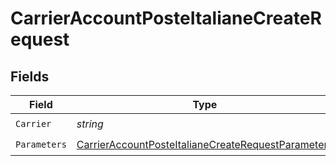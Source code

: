 # CarrierAccountPosteItalianeCreateRequest


## Fields

| Field                                                                                                                               | Type                                                                                                                                | Required                                                                                                                            | Description                                                                                                                         | Example                                                                                                                             |
| ----------------------------------------------------------------------------------------------------------------------------------- | ----------------------------------------------------------------------------------------------------------------------------------- | ----------------------------------------------------------------------------------------------------------------------------------- | ----------------------------------------------------------------------------------------------------------------------------------- | ----------------------------------------------------------------------------------------------------------------------------------- |
| `Carrier`                                                                                                                           | *string*                                                                                                                            | :heavy_check_mark:                                                                                                                  | N/A                                                                                                                                 | poste_italiane                                                                                                                      |
| `Parameters`                                                                                                                        | [CarrierAccountPosteItalianeCreateRequestParameters](../../Models/Components/CarrierAccountPosteItalianeCreateRequestParameters.md) | :heavy_check_mark:                                                                                                                  | N/A                                                                                                                                 |                                                                                                                                     |